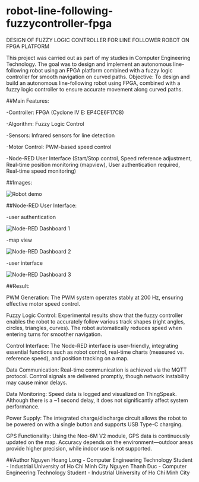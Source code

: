 # robot-line-following-fuzzycontroller-fpga
DESIGN OF  FUZZY LOGIC CONTROLLER FOR LINE FOLLOWER ROBOT ON FPGA PLATFORM

This project was carried out as part of my studies in Computer Engineering Technology.
The goal was to design and implement an autonomous line-following robot using an FPGA platform combined with a fuzzy logic controller for smooth navigation on curved paths.
Objective: To design and build an autonomous line-following robot using FPGA, combined with a fuzzy logic controller to ensure accurate movement along curved paths.

##Main Features:

  -Controller: FPGA (Cyclone IV E: EP4CE6F17C8)
  
  -Algorithm: Fuzzy Logic Control
  
  -Sensors: Infrared sensors for line detection
  
  -Motor Control: PWM-based speed control

  -Node-RED User Interface (Start/Stop control, Speed reference adjustment, Real-time position monitoring (mapview), User authentication required, Real-time speed monitoring)
  
##Images:

![Robot demo](https://github.com/user-attachments/assets/490cc25d-d87f-484e-aeae-83f3e02b5d64)

##Node-RED User Interface:

-user authentication

![Node-RED Dashboard 1](https://github.com/user-attachments/assets/4c4c78c9-e1ae-40e7-ac71-ea2e127e6ebf)  

-map view

![Node-RED Dashboard 2](https://github.com/user-attachments/assets/e49a2138-b46d-4d37-b29c-0560e550f03e)  

-user interface

![Node-RED Dashboard 3](https://github.com/user-attachments/assets/07e96d71-61f3-4da9-be40-4b92c86df026)  

##Result:

PWM Generation: The PWM system operates stably at 200 Hz, ensuring effective motor speed control.

Fuzzy Logic Control: Experimental results show that the fuzzy controller enables the robot to accurately follow various track shapes (right angles, circles, triangles, curves). The robot automatically reduces speed when entering turns for smoother navigation.

Control Interface: The Node-RED interface is user-friendly, integrating essential functions such as robot control, real-time charts (measured vs. reference speed), and position tracking on a map.

Data Communication: Real-time communication is achieved via the MQTT protocol. Control signals are delivered promptly, though network instability may cause minor delays.

Data Monitoring: Speed data is logged and visualized on ThingSpeak. Although there is a ~1 second delay, it does not significantly affect system performance.

Power Supply: The integrated charge/discharge circuit allows the robot to be powered on with a single button and supports USB Type-C charging.

GPS Functionality: Using the Neo-6M V2 module, GPS data is continuously updated on the map. Accuracy depends on the environment—outdoor areas provide higher precision, while indoor use is not supported.

##Author 
Nguyen Hoang Long - Computer Engineering Technology Student - Industrial University of Ho Chi Minh City
Nguyen Thanh Duc - Computer Engineering Technology Student - Industrial University of Ho Chi Minh City
